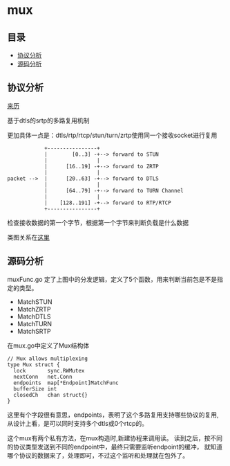 # mux

## 目录

<!-- vim-markdown-toc GFM -->

- [协议分析](#协议分析)
- [源码分析](#源码分析)

<!-- vim-markdown-toc -->

## 协议分析

[来历](https://tools.ietf.org/html/rfc7983)

基于dtls的srtp的多路复用机制

更加具体一点是：dtls/rtp/rtcp/stun/turn/zrtp使用同一个接收socket进行复用

                +----------------+
                |        [0..3] -+--> forward to STUN
                |                |
                |      [16..19] -+--> forward to ZRTP
                |                |
    packet -->  |      [20..63] -+--> forward to DTLS
                |                |
                |      [64..79] -+--> forward to TURN Channel
                |                |
                |    [128..191] -+--> forward to RTP/RTCP
                +----------------+

检查接收数据的第一个字节，根据第一个字节来判断负载是什么数据

类图关系在[这里](https://www.draw.io/?mode=github#H63isOK%2Fconference_graph%2Fmaster%2Fpion-webrtc%2Fpion%2Fwebrtc%40v1.2.0)

## 源码分析

muxFunc.go 定了上图中的分发逻辑，定义了5个函数，用来判断当前包是不是指定的类型。

- MatchSTUN
- MatchZRTP
- MatchDTLS
- MatchTURN
- MatchSRTP

在mux.go中定义了Mux结构体

    // Mux allows multiplexing
    type Mux struct {
      lock       sync.RWMutex
      nextConn   net.Conn
      endpoints  map[*Endpoint]MatchFunc
      bufferSize int
      closedCh   chan struct{}
    }

这里有个字段很有意思，endpoints，表明了这个多路复用支持哪些协议的复用,
从设计上看，是可以同时支持多个dtls或0个rtcp的。

这个mux有两个私有方法，在mux构造时,新建协程来调用读。
读到之后，按不同的协议类型发送到不同的endpoint中，最终只需要监听endpoint的缓冲，
就知道哪个协议的数据来了，处理即可，不过这个监听和处理就在包外了。
